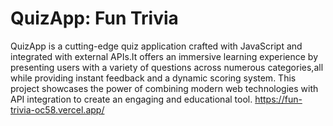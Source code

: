 



# QuizApp: Fun Trivia

QuizApp is a cutting-edge quiz application crafted with JavaScript and integrated with external APIs.It offers an immersive learning experience by presenting users with a variety of questions across numerous categories,all while providing instant feedback and a dynamic scoring system. This project showcases the power of combining modern web technologies with API integration to create an engaging and educational tool.
https://fun-trivia-oc58.vercel.app/
